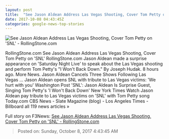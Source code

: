 ```yaml
---
layout: post
title:  "See Jason Aldean Address Las Vegas Shooting, Cover Tom Petty on 'SNL' - RollingStone.com"
date: 2017-10-08 04:43:45Z
categories: google-news-top-stories
---
```


![See Jason Aldean Address Las Vegas Shooting, Cover Tom Petty on 'SNL' - RollingStone.com](http://img.wennermedia.com/social/gettyimages-858845068-7a02f3b5-5087-4749-aedf-5a2d6247d798.jpg)

RollingStone.com See Jason Aldean Address Las Vegas Shooting, Cover Tom Petty on 'SNL' RollingStone.com Jason Aldean made a surprise appearance on 'Saturday Night Live' to speak about the Las Vegas shooting and perform Tom Petty's "I Won't Back Down." By Joseph Hudak. 8 hours ago. More News. Jason Aldean Cancels Three Shows Following Las Vegas ... Jason Aldean opens SNL with tribute to Las Vegas victims: 'We hurt with you' Washington Post 'SNL': Jason Aldean Is Surprise Guest, Singing Tom Petty's 'I Won't Back Down' New York Times Watch Jason Aldean pay tribute to Las Vegas victims on 'SNL' with Tom Petty song Today.com CBS News - Slate Magazine (blog) - Los Angeles Times - Billboard all 119 news articles »


Full story on F3News: [See Jason Aldean Address Las Vegas Shooting, Cover Tom Petty on 'SNL' - RollingStone.com](http://www.f3nws.com/n/uxh4KJ)

> Posted on: Sunday, October 8, 2017 4:43:45 AM
